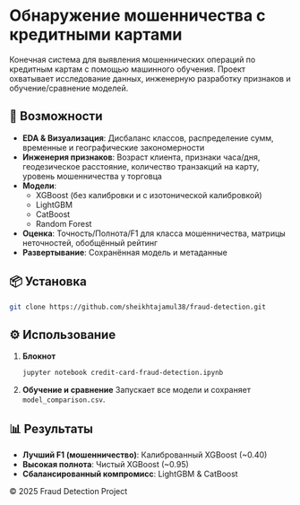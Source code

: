 
# Обнаружение мошенничества с кредитными картами

Конечная система для выявления мошеннических операций по кредитным картам с помощью машинного обучения. Проект охватывает исследование данных, инженерную разработку признаков и обучение/сравнение моделей.

## 🚀 Возможности

* **EDA & Визуализация**: Дисбаланс классов, распределение сумм, временные и географические закономерности  
* **Инженерия признаков**: Возраст клиента, признаки часа/дня, геодезическое расстояние, количество транзакций на карту, уровень мошенничества у торговца  
* **Модели**:  
  * XGBoost (без калибровки и с изотонической калибровкой)  
  * LightGBM  
  * CatBoost  
  * Random Forest  
* **Оценка**: Точность/Полнота/F1 для класса мошенничества, матрицы неточностей, обобщённый рейтинг  
* **Развертывание**: Сохранённая модель и метаданные  

## 📦 Установка

```bash
git clone https://github.com/sheikhtajamul38/fraud-detection.git
````

## ⚙️ Использование

1. **Блокнот**

   ```bash
   jupyter notebook credit-card-fraud-detection.ipynb
   ```
2. **Обучение и сравнение**
   Запускает все модели и сохраняет `model_comparison.csv`.

## 📊 Результаты

* **Лучший F1 (мошенничество)**: Калиброванный XGBoost (\~0.40)
* **Высокая полнота**: Чистый XGBoost (\~0.95)
* **Сбалансированный компромисс**: LightGBM & CatBoost

© 2025 Fraud Detection Project


